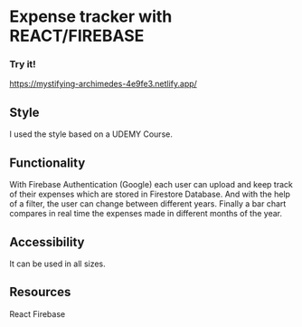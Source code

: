 # Expense tracker with REACT/FIREBASE 

### Try it!

https://mystifying-archimedes-4e9fe3.netlify.app/

## Style

I used the style based on a UDEMY Course.

## Functionality 

With Firebase Authentication (Google) each user can upload and keep track of their expenses which are stored in Firestore Database. 
And with the help of a filter, the user can change between different years. 
Finally a bar chart compares in real time the expenses made in different months of the year.

## Accessibility 

It can be used in all sizes. 

## Resources

React
Firebase


